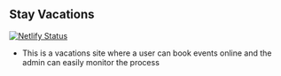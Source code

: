 ## Stay Vacations
[![Netlify Status](https://api.netlify.com/api/v1/badges/2952371c-b807-43de-9036-6cdd33e038ee/deploy-status)](https://app.netlify.com/sites/stay-vacation/deploys)
* This is a vacations site where a user can book events online and the admin can easily monitor the process

